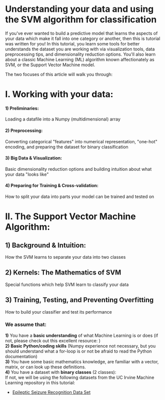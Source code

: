  # Understanding your data and using the SVM algorithm for classification
If you've ever wanted to build a predictive model that learns the aspects of your data which make it fall into one category or another, then this is tutorial was written for you!
In this tutorial, you learn some tools for better understands the dataset you are working with via visualization tools, data preprocessing tips, and dimensionality reduction options.
You'll also learn about a classic Machine Learning (ML) algorithm known affectionately as SVM, or the Support Vector Machine model. 

The two focuses of this article will walk you through:
# I. Working with your data:
####  1) Preliminaries: 
Loading a datafile into a Numpy (multidimensional) array
####  2) Preprocessing: 
Converting categorical "features" into numerical representation, "one-hot" encoding, and preparing the dataset for binary classification
####  3) Big Data & Visualization: 
Basic dimensionality reduction options and building intuition about what your data "looks like"
####  4) Preparing for Training & Cross-validation: 
How to split your data into parts your model can be trained and tested on

# II. The Support Vector Machine Algorithm:
##  1) Background & Intuition: 
How the SVM learns to separate your data into two classes
##  2) Kernels: The Mathematics of SVM
Special functions which help SVM learn to classify your data
##  3) Training, Testing, and Preventing Overfitting
How to build your classifier and test its performance

### We assume that:
<b>1)</b> You have a <b>basic understanding</b> of what Machine Learning is or does (if not, please check out this excellent resource: ) <br>
<b>2)</b> <b>Basic Python/coding skills</b> (Numpy experience not necessary, but you should understand what a for-loop is or not be afraid to read the Python documentation) <br>
<b>3)</b> You have some basic mathematics knowledge, are familiar with a vector, matrix, or can look up these definitions. <br>
<b>4)</b> You have a dataset with <b>binary classes</b> (2 classes): <br>
If not, we will be using the following datasets from the UC Irvine Machine Learning repository in this tutorial: 
- [Epileptic Seizure Recognition Data Set](http://archive.ics.uci.edu/ml/datasets/Epileptic+Seizure+Recognition) <br>

<script src="https://github.com/bringingjoy/svm-tutorial/svm-tutorial-notebook.ipynb"></script>


